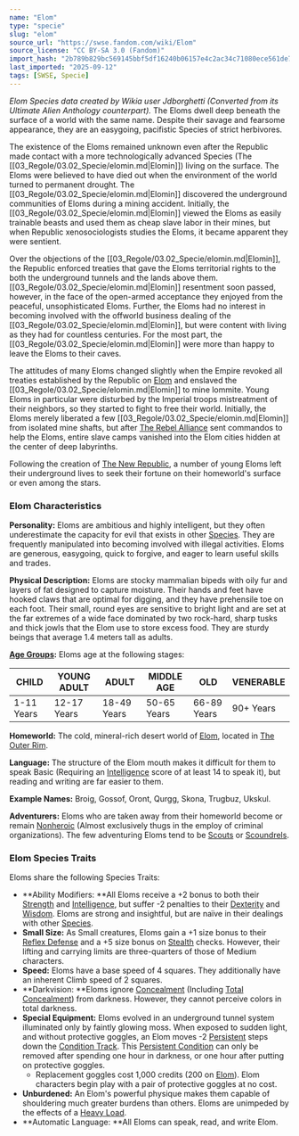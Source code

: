 ```yaml
---
name: "Elom"
type: "specie"
slug: "elom"
source_url: "https://swse.fandom.com/wiki/Elom"
source_license: "CC BY-SA 3.0 (Fandom)"
import_hash: "2b789b829bc569145bbf5df16240b06157e4c2ac34c71080ece561de7a685f0e"
last_imported: "2025-09-12"
tags: [SWSE, Specie]
---
```

*Elom Species data created by Wikia user Jdborghetti (Converted from its Ultimate Alien Anthology counterpart).*
The Eloms dwell deep beneath the surface of a world with the same name. Despite their savage and fearsome appearance, they are an easygoing, pacifistic Species of strict herbivores. 

The existence of the Eloms remained unknown even after the Republic made contact with a more technologically advanced Species (The [[03_Regole/03.02_Specie/elomin.md|Elomin]]) living on the surface. The Eloms were believed to have died out when the environment of the world turned to permanent drought. The [[03_Regole/03.02_Specie/elomin.md|Elomin]] discovered the underground communities of Eloms during a mining accident. Initially, the [[03_Regole/03.02_Specie/elomin.md|Elomin]] viewed the Eloms as easily trainable beasts and used them as cheap slave labor in their mines, but when Republic xenosociologists studies the Eloms, it became apparent they were sentient.

Over the objections of the [[03_Regole/03.02_Specie/elomin.md|Elomin]], the Republic enforced treaties that gave the Eloms territorial rights to the both the underground tunnels and the lands above them. [[03_Regole/03.02_Specie/elomin.md|Elomin]] resentment soon passed, however, in the face of the open-armed acceptance they enjoyed from the peaceful, unsophisticated Eloms. Further, the Eloms had no interest in becoming involved with the offworld business dealing of the [[03_Regole/03.02_Specie/elomin.md|Elomin]], but were content with living as they had for countless centuries. For the most part, the [[03_Regole/03.02_Specie/elomin.md|Elomin]] were more than happy to leave the Eloms to their caves.

The attitudes of many Eloms changed slightly when the Empire revoked all treaties established by the Republic on [Elom](https://swse.fandom.com/wiki/Elom_(Planet)) and enslaved the [[03_Regole/03.02_Specie/elomin.md|Elomin]] to mine lommite. Young Eloms in particular were disturbed by the Imperial troops mistreatment of their neighbors, so they started to fight to free their world. Initially, the Eloms merely liberated a few [[03_Regole/03.02_Specie/elomin.md|Elomin]] from isolated mine shafts, but after [The Rebel Alliance](https://swse.fandom.com/wiki/The_Rebel_Alliance) sent commandos to help the Eloms, entire slave camps vanished into the Elom cities hidden at the center of deep labyrinths.

Following the creation of [The New Republic](https://swse.fandom.com/wiki/The_New_Republic), a number of young Eloms left their underground lives to seek their fortune on their homeworld's surface or even among the stars.

### Elom Characteristics
**Personality:** Eloms are ambitious and highly intelligent, but they often underestimate the capacity for evil that exists in other [Species](https://swse.fandom.com/wiki/Species). They are frequently manipulated into becoming involved with illegal activities. Eloms are generous, easygoing, quick to forgive, and eager to learn useful skills and trades.

**Physical Description:** Eloms are stocky mammalian bipeds with oily fur and layers of fat designed to capture moisture. Their hands and feet have hooked claws that are optimal for digging, and they have prehensile toe on each foot. Their small, round eyes are sensitive to bright light and are set at the far extremes of a wide face dominated by two rock-hard, sharp tusks and thick jowls that the Elom use to store excess food. They are sturdy beings that average 1.4 meters tall as adults.

**[Age Groups](https://swse.fandom.com/wiki/Age_Groups):** Eloms age at the following stages:

| CHILD | YOUNG ADULT | ADULT | MIDDLE AGE | OLD | VENERABLE |
| --- | --- | --- | --- | --- | --- |
| 1-11 Years | 12-17 Years | 18-49 Years | 50-65 Years | 66-89 Years | 90+ Years |

**Homeworld:** The cold, mineral-rich desert world of [Elom](https://swse.fandom.com/wiki/Elom_(Planet)), located in [The Outer Rim](https://swse.fandom.com/wiki/The_Outer_Rim).

**Language:** The structure of the Elom mouth makes it difficult for them to speak Basic (Requiring an [Intelligence](https://swse.fandom.com/wiki/Intelligence) score of at least 14 to speak it), but reading and writing are far easier to them.

**Example Names:** Broig, Gossof, Oront, Qurgg, Skona, Trugbuz, Ukskul.

**Adventurers:** Eloms who are taken away from their homeworld become or remain [Nonheroic](https://swse.fandom.com/wiki/Nonheroic) (Almost exclusively thugs in the employ of criminal organizations). The few adventuring Eloms tend to be [Scouts](https://swse.fandom.com/wiki/Scouts) or [Scoundrels](https://swse.fandom.com/wiki/Scoundrels).
### Elom Species Traits
Eloms share the following Species Traits:
- **Ability Modifiers: **All Eloms receive a +2 bonus to both their [Strength](https://swse.fandom.com/wiki/Strength) and [Intelligence](https://swse.fandom.com/wiki/Intelligence), but suffer -2 penalties to their [Dexterity](https://swse.fandom.com/wiki/Dexterity) and [Wisdom](https://swse.fandom.com/wiki/Wisdom). Eloms are strong and insightful, but are naïve in their dealings with other [Species](https://swse.fandom.com/wiki/Species).
- **Small Size:** As Small creatures, Eloms gain a +1 size bonus to their [Reflex Defense](https://swse.fandom.com/wiki/Combat) and a +5 size bonus on [Stealth](https://swse.fandom.com/wiki/Stealth) checks. However, their lifting and carrying limits are three-quarters of those of Medium characters.
- **Speed:** Eloms have a base speed of 4 squares. They additionally have an inherent Climb speed of 2 squares.
- **Darkvision: **Eloms ignore [Concealment](https://swse.fandom.com/wiki/Concealment) (Including [Total Concealment](https://swse.fandom.com/wiki/Total_Concealment)) from darkness. However, they cannot perceive colors in total darkness.
- **Special Equipment:** Eloms evolved in an underground tunnel system illuminated only by faintly glowing moss. When exposed to sudden light, and without protective goggles, an Elom moves -2 [Persistent](https://swse.fandom.com/wiki/Persistent) steps down the [Condition Track](https://swse.fandom.com/wiki/Condition_Track). This [Persistent Condition](https://swse.fandom.com/wiki/Persistent_Condition) can only be removed after spending one hour in darkness, or one hour after putting on protective goggles.
    - Replacement goggles cost 1,000 credits (200 on [Elom](https://swse.fandom.com/wiki/Elom_(Planet))). Elom characters begin play with a pair of protective goggles at no cost.
- **Unburdened:** An Elom's powerful physique makes them capable of shouldering much greater burdens than others. Eloms are unimpeded by the effects of a [Heavy Load](https://swse.fandom.com/wiki/Heavy_Load).
- **Automatic Language: **All Eloms can speak, read, and write Elom.